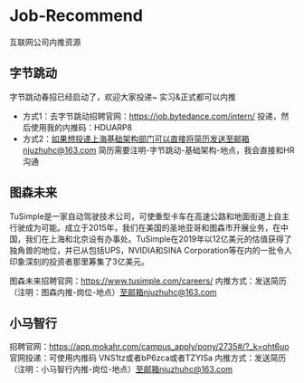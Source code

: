 # Job-Recommend
互联网公司内推资源


## 字节跳动
字节跳动春招已经启动了，欢迎大家投递~ 实习&正式都可以内推
- 方式1：去字节跳动招聘官网：https://job.bytedance.com/intern/ 投递，然后使用我的内推码：HDUARP8
- 方式2：如果想投递上海基础架构部门可以直接将简历发送至邮箱njuzhuhc@163.com
简历需要注明-字节跳动-基础架构-地点，我会直接和HR沟通


## 图森未来

TuSimple是一家自动驾驶技术公司，可使重型卡车在高速公路和地面街道上自主行驶成为可能。成立于2015年，我们在美国的圣地亚哥和图森市开展业务，在中国，我们在上海和北京设有办事处。TuSimple在2019年以12亿美元的估值获得了独角兽的地位，并已从包括UPS，NVIDIA和SINA Corporation等在内的一批令人印象深刻的投资者那里筹集了3亿美元。

图森未来招聘官网：https://www.tusimple.com/careers/
内推方式：发送简历（注明：图森内推-岗位-地点）至邮箱njuzhuhc@163.com

## 小马智行

招聘官网：https://app.mokahr.com/campus_apply/pony/2735#/?_k=oht6uo
官网投递：可使用内推码 VNS1tz或者bP6zca或者TZYISa
内推方式：发送简历（注明：小马智行内推-岗位-地点）至邮箱njuzhuhc@163.com
